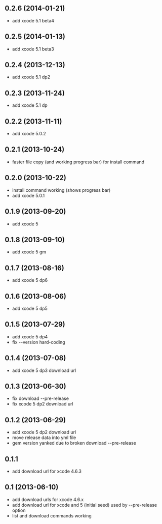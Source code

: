 ## 0.2.6 (2014-01-21)

* add xcode 5.1 beta4

## 0.2.5 (2014-01-13)

* add xcode 5.1 beta3

## 0.2.4 (2013-12-13)

* add xcode 5.1 dp2

## 0.2.3 (2013-11-24)

* add xcode 5.1 dp

## 0.2.2 (2013-11-11)

* add xcode 5.0.2

## 0.2.1 (2013-10-24)

* faster file copy (and working progress bar) for install command

## 0.2.0 (2013-10-22)

* install command working (shows progress bar)
* add xcode 5.0.1

## 0.1.9 (2013-09-20)

* add xcode 5

## 0.1.8 (2013-09-10)

* add xcode 5 gm

## 0.1.7 (2013-08-16)

* add xcode 5 dp6

## 0.1.6 (2013-08-06)

* add xcode 5 dp5

## 0.1.5 (2013-07-29)

* add xcode 5 dp4
* fix --version hard-coding

## 0.1.4 (2013-07-08)

* add xcode 5 dp3 download url

## 0.1.3 (2013-06-30)

* fix download --pre-release
* fix xcode 5 dp2 download url

## 0.1.2 (2013-06-29)

* add xcode 5 dp2 download url
* move release data into yml file
* gem version yanked due to broken download --pre-release

## 0.1.1

* add download url for xcode 4.6.3

## 0.1 (2013-06-10)

* add download urls for xcode 4.6.x
* add download url for xcode and 5 (initial seed) used by --pre-release option
* list and download commands working
